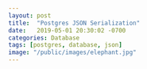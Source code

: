 ```yaml
---
layout: post
title:  "Postgres JSON Serialization"
date:   2019-05-01 20:30:02 -0700
categories: Database
tags: [postgres, database, json]
image: "/public/images/elephant.jpg"
---
```

